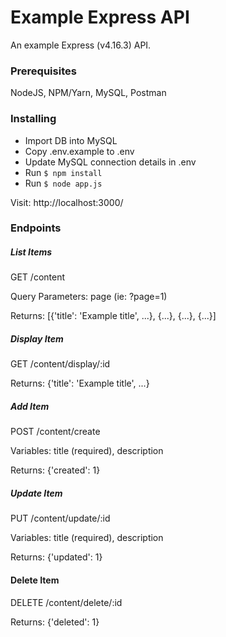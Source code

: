 # Example Express API

An example Express (v4.16.3) API.

### Prerequisites

NodeJS, NPM/Yarn, MySQL, Postman

### Installing

- Import DB into MySQL
- Copy .env.example to .env
- Update MySQL connection details in .env
- Run ```$ npm install```
- Run ```$ node app.js```

Visit: http://localhost:3000/

### Endpoints

##### List Items
GET /content

Query Parameters: page (ie: ?page=1)

Returns: [{'title': 'Example title', ...}, {...}, {...}, {...}]

##### Display Item
GET /content/display/:id

Returns: {'title': 'Example title', ...}

##### Add Item
POST /content/create

Variables: title (required), description

Returns: {'created': 1}

##### Update Item
PUT /content/update/:id

Variables: title (required), description

Returns: {'updated': 1}

#### Delete Item
DELETE /content/delete/:id

Returns: {'deleted': 1}
